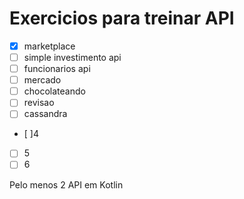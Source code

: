 # Exercicios para treinar API

- [X] marketplace
- [ ] simple investimento api
- [ ] funcionarios api
- [ ] mercado
- [ ] chocolateando
- [ ] revisao
- [ ] cassandra
- [ ]4
- [ ] 5
- [ ] 6

Pelo menos 2 API em Kotlin
